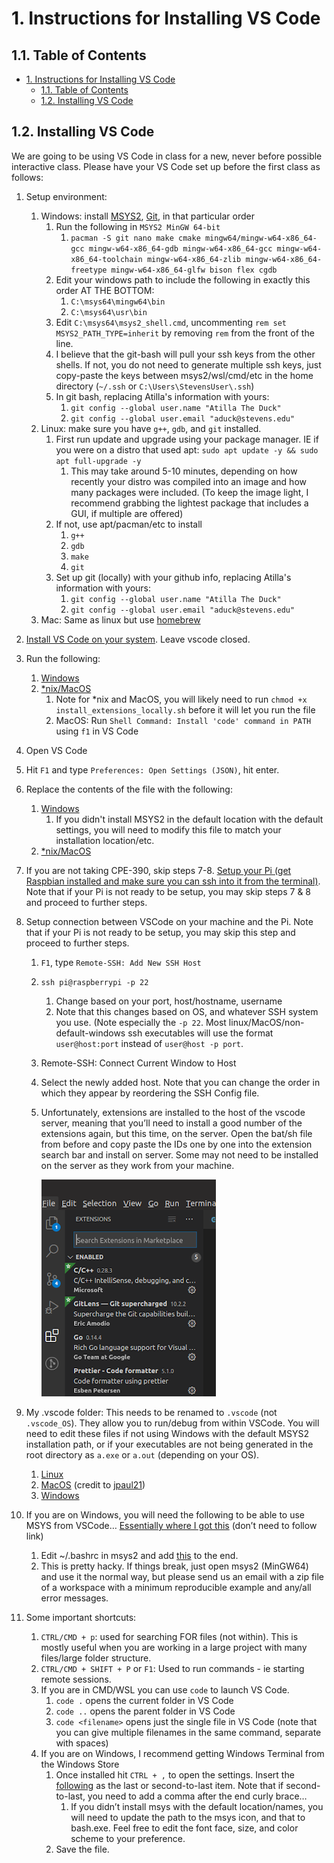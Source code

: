 
# 1. Instructions for Installing VS Code

## 1.1. Table of Contents
- [1. Instructions for Installing VS Code](#1-instructions-for-installing-vs-code)
  - [1.1. Table of Contents](#11-table-of-contents)
  - [1.2. Installing VS Code](#12-installing-vs-code)

## 1.2. Installing VS Code
We are going to be using VS Code in class for a new, never before possible interactive class.
Please have your VS Code set up before the first class as follows:

1. Setup environment:
   1. Windows: install [MSYS2](https://www.msys2.org/), [Git](https://git-scm.com/downloads), in that particular order
      1. Run the following in `MSYS2 MinGW 64-bit`
         1. `pacman -S git nano make cmake mingw64/mingw-w64-x86_64-gcc mingw-w64-x86_64-gdb mingw-w64-x86_64-gcc mingw-w64-x86_64-toolchain mingw-w64-x86_64-zlib mingw-w64-x86_64-freetype mingw-w64-x86_64-glfw bison flex cgdb`
      2. Edit your windows path to include the following in exactly this order AT THE BOTTOM:
         1. `C:\msys64\mingw64\bin`
         2. `C:\msys64\usr\bin`
      3. Edit `C:\msys64\msys2_shell.cmd`, uncommenting `rem set MSYS2_PATH_TYPE=inherit` by removing `rem` from the front of the line.
      4. I believe that the git-bash will pull your ssh keys from the other shells. If not, you do not need to generate multiple ssh keys, just copy-paste the keys between msys2/wsl/cmd/etc in the home directory (`~/.ssh` or `C:\Users\StevensUser\.ssh`)
      5. In git bash, replacing Atilla's information with yours:
         1. `git config --global user.name "Atilla The Duck"`
         2. `git config --global user.email "aduck@stevens.edu"`
   2. Linux: make sure you have `g++`, `gdb`, and `git` installed.
      1. First run update and upgrade using your package manager. IE if you were on a distro that used apt: `sudo apt update -y && sudo apt full-upgrade -y`
         1. This may take around 5-10 minutes, depending on how recently your distro was compiled into an image and how many packages were included. (To keep the image light, I recommend grabbing the lightest package that includes a GUI, if multiple are offered)
      2. If not, use apt/pacman/etc to install
         1. `g++`
         2. `gdb`
         3. `make`
         4. `git`
      3. Set up git (locally) with your github info, replacing Atilla's information with yours:
         1. `git config --global user.name "Atilla The Duck"`
         2. `git config --global user.email "aduck@stevens.edu"`
   3. Mac: Same as linux but use [homebrew](https://brew.sh/)
2. [Install VS Code on your system](https://code.visualstudio.com/download). Leave vscode closed.
3. Run the following:
   1. [Windows](res/Instructions%20for%20Installing%20VSCode/install_extensions_locally.bat)
   2. [*nix/MacOS](res/Instructions%20for%20Installing%20VSCode/install_extensions_locally.sh)
      1. Note for *nix and MacOS, you will likely need to run `chmod +x install_extensions_locally.sh` before it will let you run the file
      2. MacOS: Run `Shell Command: Install 'code' command in PATH` using `f1` in VS Code
4. Open VS Code
5. Hit `F1` and type `Preferences: Open Settings (JSON)`, hit enter.
6. Replace the contents of the file with the following:
   1. [Windows](res/Instructions%20for%20Installing%20VSCode/settings_WINDOWS.json)
      1. If you didn't install MSYS2 in the default location with the default settings, you will need to modify this file to match your installation location/etc.
   2. [*nix/MacOS](res/Instructions%20for%20Installing%20VSCode/../Instructions%20for%20Installing%20VSCode/settings__NIX.json)
7. If you are not taking CPE-390, skip steps 7-8. [Setup your Pi (get Raspbian installed and make sure you can ssh into it from the terminal)](Setting%20Up%20Raspberry%20Pi%20For%20CPE-390.md). Note that if your Pi is not ready to be setup, you may skip steps 7 & 8 and proceed to further steps.
8. Setup connection between VSCode on your machine and the Pi. Note that if your Pi is not ready to be setup, you may skip this step and proceed to further steps.
   1. `F1`, type `Remote-SSH: Add New SSH Host`
   2. `ssh pi@raspberrypi -p 22`
      1. Change based on your port, host/hostname, username
      2. Note that this changes based on OS, and whatever SSH system you use. (Note especially the `-p 22`. Most linux/MacOS/non-default-windows ssh executables will use the format `user@host:port` instead of `user@host -p port`.
   3. Remote-SSH: Connect Current Window to Host
   4. Select the newly added host. Note that you can change the order in which they appear by reordering the SSH Config file.
   5. Unfortunately, extensions are installed to the host of the vscode server, meaning that you’ll need to install a good number of the extensions again, but this time, on the server. Open the bat/sh file from before and copy paste the IDs one by one into the extension search bar and install on server. Some may not need to be installed on the server as they work from your machine.

      ![1.png](res/Instructions%20for%20Installing%20VSCode/1.png)

9. My .vscode folder: This needs to be renamed to `.vscode` (not `.vscode_OS`). They allow you to run/debug from within VSCode. You will need to edit these files if not using Windows with the default MSYS2 installation path, or if your executables are not being generated in the root directory as `a.exe` or `a.out` (depending on your OS).
   1. [Linux](res/Instructions%20for%20Installing%20VSCode/.vscode_LINUX/)
   2. [MacOS](res/Instructions%20for%20Installing%20VSCode/.vscode_MACOS/) (credit to [jpaul21](https://github.com/jpaul21))
   3. [Windows](res/Instructions%20for%20Installing%20VSCode/.vscode_WINDOWS/)
10. If you are on Windows, you will need the following to be able to use MSYS from VSCode… [Essentially where I got this](https://stackoverflow.com/questions/45836650/how-do-i-integrate-msys2-shell-into-visual-studio-code-on-window) (don’t need to follow link)
    1. Edit ~/.bashrc in msys2 and add [this](res/Instructions%20for%20Installing%20VSCode/bashrc_FRAGMENT.sh) to the end.
    2. This is pretty hacky. If things break, just open msys2 (MinGW64) and use it the normal way, but please send us an email with a zip file of a workspace with a minimum reproducible example and any/all error messages.
11. Some important shortcuts:
    1. `CTRL/CMD + p`: used for searching FOR files (not within). This is mostly useful when you are working in a large project with many files/large folder structure.
    2. `CTRL/CMD + SHIFT + P` or `F1`: Used to run commands - ie starting remote sessions.
    3. If you are in CMD/WSL you can use `code` to launch VS Code.
       1. `code .` opens the current folder in VS Code
       2. `code ..` opens the parent folder in VS Code
       3. `code <filename>` opens just the single file in VS Code (note that you can give multiple filenames in the same command, separate with spaces)
    4. If you are on Windows, I recommend getting Windows Terminal from the Windows Store
       1. Once installed hit `CTRL + ,` to open the settings. Insert the [following](res/Instructions%20for%20Installing%20VSCode/Windows_Terminal_Prefs_FRAGMENT.json) as the last or second-to-last item. Note that if second-to-last, you need to add a comma after the end curly brace…
          1. If you didn’t install msys with the default location/names, you will need to update the path to the msys icon, and that to bash.exe. Feel free to edit the font face, size, and color scheme to your preference.
       2. Save the file.
